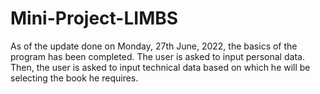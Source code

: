 # Mini-Project-LIMBS
As of the update done on Monday, 27th June, 2022, the basics of the program has been completed. 
The user is asked to input personal data. Then, the user is asked to input technical data based 
on which he will be selecting the book he requires.
